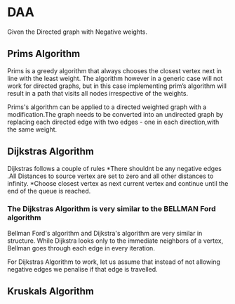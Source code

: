 # DAA

Given the Directed graph with Negative weights.

## Prims Algorithm 
Prims is a greedy algorithm that always chooses the closest vertex next in line with the least weight.
The algorithm however in a generic case will not work for directed graphs, but in this case implementing prim’s algorithm will result in a path that visits all nodes irrespective of the weights.

Prims's algorithm can be applied to a directed weighted graph with a modification.The graph needs to be converted into an undirected graph by replacing each directed edge with two edges - one in each direction,with the same weight.



## Dijkstras Algorithm 
Dijkstras follows a couple of rules 
*There shouldnt be any negative edges .All Distances to source vertex are set to zero and all other distances to infinity.
*Choose closest vertex as next current vertex and continue until the end of the queue is reached.
### The Dijkstras Algorithm is very similar to the BELLMAN Ford algorithm 
Bellman Ford's algorithm and Dijkstra's algorithm are very similar in structure. While Dijkstra looks only to the immediate neighbors of a vertex, Bellman goes through each edge in every iteration.

For Dijkstras Algorithm to work, let us assume that instead of not allowing negative edges we penalise if that edge is travelled. 


## Kruskals Algorithm
